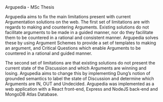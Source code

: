 Argupedia - MSc Thesis

Argupedia aims to fix the main limitations present with current Argumentation solutions
on the web. The first set of limitations are with regards to making and countering
Arguments. Existing solutions do not facilitate arguments to be made in a guided
manner, nor do they facilitate them to be countered in a rational and consistent manner.
Argupedia solves these by using Argument Schemes to provide a set of templates to
making an argument, and Critical Questions which enable Arguments to be countered
in a rational and guided manner.

The second set of limitations are that existing solutions do not present the current
state of the Discussion and which Arguments are winning and losing. Argupedia aims
to change this by implementing Dung’s notion of grounded semantics to label the state
of Discussion and determine which Arguments are IN, OUT and Undecided.
Argupedia was implemented as a web application with a React front-end, Express
and NodeJS back-end and MongoDB Atlas Database.
